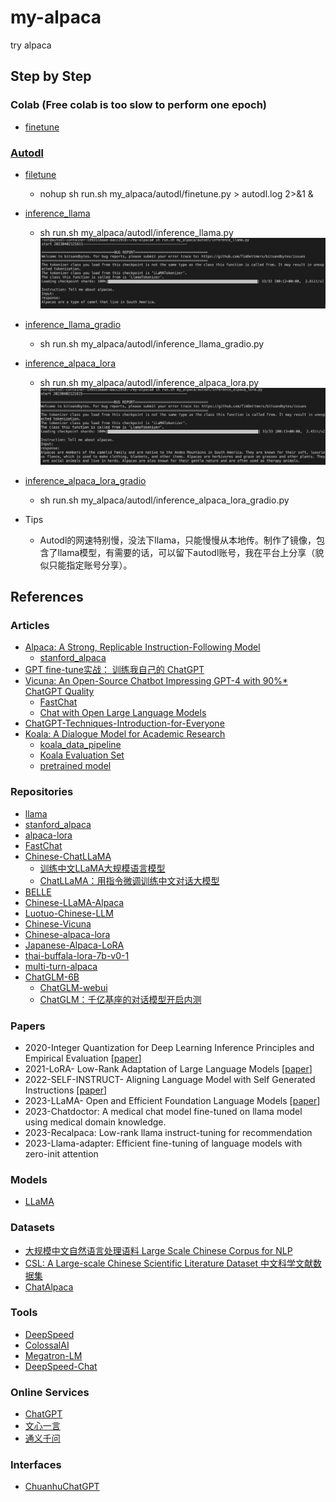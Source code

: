 # my-alpaca
try alpaca

## Step by Step
### Colab (Free colab is too slow to perform one epoch)
- [finetune](my_alpaca/colab/finetune.ipynb)

### [Autodl](https://www.autodl.com/home)
- [filetune](my_alpaca/autodl/finetune.py)
  - nohup sh run.sh my_alpaca/autodl/finetune.py > autodl.log 2>&1 &
- [inference_llama](my_alpaca/autodl/inference_llama.py)
  - sh run.sh my_alpaca/autodl/inference_llama.py
  ![](./figures/autodl_llama.png)
- [inference_llama_gradio](my_alpaca/autodl/inference_llama_gradio.py)
  - sh run.sh my_alpaca/autodl/inference_llama_gradio.py
- [inference_alpaca_lora](my_alpaca/autodl/inference_alpaca_lora.py)
  - sh run.sh my_alpaca/autodl/inference_alpaca_lora.py
  ![](./figures/autodl_llama_lora.png)
- [inference_alpaca_lora_gradio](my_alpaca/autodl/inference_alpaca_lora_gradio.py)
    - sh run.sh my_alpaca/autodl/inference_alpaca_lora_gradio.py
    
- Tips
  - Autodl的网速特别慢，没法下llama，只能慢慢从本地传。制作了镜像，包含了llama模型，有需要的话，可以留下autodl账号，我在平台上分享（貌似只能指定账号分享）。

## References

### Articles
- [Alpaca: A Strong, Replicable Instruction-Following Model](https://crfm.stanford.edu/2023/03/13/alpaca.html)
    - [stanford_alpaca](https://github.com/tatsu-lab/stanford_alpaca#fine-tuning)
- [GPT fine-tune实战： 训练我自己的 ChatGPT](https://zhuanlan.zhihu.com/p/616504594?utm_source=wechat_session&utm_medium=social&utm_oi=556103293550534656)
- [Vicuna: An Open-Source Chatbot Impressing GPT-4 with 90%* ChatGPT Quality](https://vicuna.lmsys.org/)
    - [FastChat](https://github.com/lm-sys/FastChat)
    - [Chat with Open Large Language Models](https://chat.lmsys.org/)
- [ChatGPT-Techniques-Introduction-for-Everyone](https://github.com/l294265421/ChatGPT-Techniques-Introduction-for-Everyone)
- [Koala: A Dialogue Model for Academic Research](https://bair.berkeley.edu/blog/2023/04/03/koala/)
    - [koala_data_pipeline](https://github.com/young-geng/koala_data_pipeline)
    - [Koala Evaluation Set](https://github.com/arnav-gudibande/koala-test-set)
    - [pretrained model](https://drive.google.com/drive/folders/10f7wrlAFoPIy-TECHsx9DKIvbQYunCfl)

### Repositories
- [llama](https://github.com/facebookresearch/llama)
- [stanford_alpaca](https://github.com/tatsu-lab/stanford_alpaca#fine-tuning)
- [alpaca-lora](https://github.com/tloen/alpaca-lora)
- [FastChat](https://github.com/lm-sys/FastChat)
- [Chinese-ChatLLaMA](https://github.com/ydli-ai/Chinese-ChatLLaMA)
  - [训练中文LLaMA大规模语言模型](https://zhuanlan.zhihu.com/p/612752963)
  - [ChatLLaMA：用指令微调训练中文对话大模型](https://zhuanlan.zhihu.com/p/616748134)
- [BELLE](https://github.com/LianjiaTech/BELLE)
- [Chinese-LLaMA-Alpaca](https://github.com/ymcui/Chinese-LLaMA-Alpaca)
- [Luotuo-Chinese-LLM](https://github.com/LC1332/Luotuo-Chinese-LLM)
- [Chinese-Vicuna](https://github.com/Facico/Chinese-Vicuna)
- [Chinese-alpaca-lora](https://github.com/LC1332/Chinese-alpaca-lora)
- [Japanese-Alpaca-LoRA](https://github.com/kunishou/Japanese-Alpaca-LoRA)
- [thai-buffala-lora-7b-v0-1](https://huggingface.co/Thaweewat/thai-buffala-lora-7b-v0-1)
- [multi-turn-alpaca](https://github.com/l294265421/multi-turn-alpaca)
- [ChatGLM-6B](https://github.com/THUDM/ChatGLM-6B)
    - [ChatGLM-webui](https://github.com/Akegarasu/ChatGLM-webui)
    - [ChatGLM：千亿基座的对话模型开启内测](https://chatglm.cn/blog)

### Papers
- 2020-Integer Quantization for Deep Learning Inference Principles and Empirical Evaluation [[paper](./papers/2020-Integer%20Quantization%20for%20Deep%20Learning%20Inference%20Principles%20and%20Empirical%20Evaluation.pdf)]
- 2021-LoRA- Low-Rank Adaptation of Large Language Models [[paper](./papers/2021-LoRA-%20Low-Rank%20Adaptation%20of%20Large%20Language%20Models.pdf)]
- 2022-SELF-INSTRUCT- Aligning Language Model with Self Generated Instructions [[paper](./papers/2022-SELF-INSTRUCT-%20Aligning%20Language%20Model%20with%20Self%20Generated%20Instructions.pdf)]
- 2023-LLaMA- Open and Efficient Foundation Language Models [[paper](./papers/2023-LLaMA-%20Open%20and%20Efficient%20Foundation%20Language%20Models.pdf)]
- 2023-Chatdoctor: A medical chat model fine-tuned on llama model using medical domain knowledge.
- 2023-Recalpaca: Low-rank llama instruct-tuning for recommendation
- 2023-Llama-adapter: Efficient fine-tuning of language models with zero-init attention

### Models
- [LLaMA](https://huggingface.co/decapoda-research)

### Datasets
- [大规模中文自然语言处理语料 Large Scale Chinese Corpus for NLP](https://github.com/brightmart/nlp_chinese_corpus)
- [CSL: A Large-scale Chinese Scientific Literature Dataset 中文科学文献数据集](https://github.com/ydli-ai/CSL)
- [ChatAlpaca](https://github.com/cascip/ChatAlpaca)

### Tools
- [DeepSpeed](https://github.com/microsoft/DeepSpeed)
- [ColossalAI](https://github.com/hpcaitech/ColossalAI)
- [Megatron-LM](https://github.com/NVIDIA/Megatron-LM)
- [DeepSpeed-Chat](https://github.com/microsoft/DeepSpeedExamples/tree/master/applications/DeepSpeed-Chat)

### Online Services
- [ChatGPT](https://chat.openai.com/)
- [文心一言](https://yiyan.baidu.com/)
- [通义千问](https://tongyi.aliyun.com/)

### Interfaces
- [ChuanhuChatGPT](https://github.com/GaiZhenbiao/ChuanhuChatGPT/)